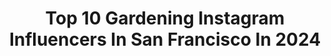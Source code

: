 ---
title: Top 10 Gardening Instagram Influencers In San Francisco In 2024
description: >-
  Find top gardening Instagram influencers in San Francisco in 2024. Most popular hashtags: #gardening #garden #gardenlife #plants.
platform: Instagram
hits: 8
text_top: Identify the most popular Instagram profiles on inBeat.
text_bottom: Our database aggregates 8 Instagram influencers like this in San Francisco, United States for you to pitch.
profiles:
  - username: "craftandcocktails"
    fullname: >-
      Ashley Rose Conway
    bio: >-
      🍹🍸🥃 -cocktail recipes | Photographer | Food Stylist | Writer ~Author: Celebrate Rosé & Art of the Barcart ~San Francisco Bay Area
    location: "United States"
    followers: 45573
    engagement: 471
    commentsToLikes: 0.033076
    id: ck13cbyz0zlpi0i19zdiqe4u6
    verified: false
    hashtags: "#imbibegram, #ad, #cocktailtime, #applecider"
  - username: "wildgina"
    fullname: >-
      gina nicole 🍋
    bio: >-
      🌼 cozy diaries of a wild botanical artist 〰️ nature photographer ✿ sci-artist 🔎 🍃 my tiny garden life in san francisco 💌 partnerships@wildgina.com
    location: "United States"
    followers: 115197
    engagement: 557
    commentsToLikes: 0.061139
    id: ck8swhyrte5gq0j78k59qz3fr
    verified: false
    hashtags: "#landscapephotography, #explorepage, #naturelovers, #roadtrip"
  - username: "millhousestyle"
    fullname: >-
      
    bio: >-
      ARIANNE San Francisco• Bay Area Email to collaborate
    location: "United States"
    followers: 16856
    engagement: 580
    commentsToLikes: 0.285597
    id: ck0tvdd7ray9e0i195l6hfhqj
    verified: false
    hashtags: "#homegirlslovehomedecor, #falldecorating, #farmhousestyle, #cottagesandbungalows"
  - username: "thesucculenthobbyist"
    fullname: >-
      Jean
    bio: >-
      Indulging my succulent obsession. San Francisco. 🌿 All 📷 by me. ✉️: thesucculenthobbyist@gmail.com My food/travel adventures: @lemonsandanchovies
    location: "United States"
    followers: 31308
    engagement: 183
    commentsToLikes: 0.050314
    id: ck136o4wn7g4z0i197jrdr0wq
    verified: false
    hashtags: "#succulentsofinstagram, #succulentsonly, #echeveriaimbricata, #gardenlover"
  - username: "thekatrinablair"
    fullname: >-
      KATRINA BLAIR
    bio: >-
      DIY Home Decor Blogger 🔨Small Home Design Expert 🏡 Outdoor Living Enthusiast 🌟Cultivate a Home You Love 🌟Featured: HGTV Mag•Apt Therapy•Domino
    location: "United States"
    followers: 22457
    engagement: 73
    commentsToLikes: 0.141372
    id: ckn9awexum9ru0j23d5krthko
    verified: false
    hashtags: "#christmasdecor, #katrinablair, #smallhomedecor, #outdoorliving"
  - username: "swenyly"
    fullname: >-
      Tomas
    bio: >-
      •Yoga •Cooking & Baking •Nature •Music Trying to live my best🌱
    location: "United States"
    followers: 8862
    engagement: 599
    commentsToLikes: 0.030937
    id: ckap5zblcdsux0i78m02emwkl
    verified: false
    hashtags: "#gaytravel, #smile, #gaymale, #memories"
  - username: "jays.angle"
    fullname: >-
      Jay
    bio: >-
      for the love of clicking 📸 ☺️ 🌿🌻🌲🍁🍕🍃
    location: "United States"
    followers: 9814
    engagement: 618
    commentsToLikes: 0.010575
    id: ck5bxswmhocv00i11nhcul6nn
    verified: false
    hashtags: "#sky, #colors, #nature, #plants"
  - username: "edwaardliang"
    fullname: >-
      Edwaard Liang
    bio: >-
      #Ballet #Choreographer #artisticdirector of @balletmet
    location: "United States"
    followers: 6328
    engagement: 552
    commentsToLikes: 0.036789
    id: ck0u20o8byh8t0i195c1ogkrs
    verified: false
    hashtags: "#balletcompany, #art, #columbusohio, #artmakescbus"
  - username: "curlycultivators"
    fullname: >-
      Leota Wilson & Mikaela Falwell
    bio: >-
      🌱Two curly girls, in love with gardening + each other 🍅 Sharing as we learn so you can grow with us 📍 Sacramento | Zone 9B
    location: "United States"
    followers: 151114
    engagement: 1609
    commentsToLikes: 0.064080
    id: cl22heo5dhdo70i23fcebex8u
    verified: false
    hashtags: "#zone9b, #spring, #zone9garden, #homegarden"
  - username: "masondixonacres"
    fullname: >-
      Elaina Ripepi + Alex Walsh, Homestead & DIY
    bio: >-
      🏠 Self-building our home DEBT-FREE 🌱 Gardening & raising chickens on a budget ⬇️ Check out our YouTube!
    location: "United States"
    followers: 128579
    engagement: 426
    commentsToLikes: 0.062600
    id: cky72qbzkjtxl0j23r5p8gykn
    verified: false
    hashtags: "#selfsufficiency, #selfbuild, #ownerbuilder, #gardening"
---
